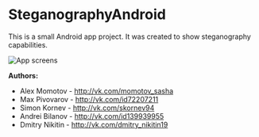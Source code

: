 # SteganographyAndroid

This is a small Android app project. It was created to show steganography capabilities.

![App screens](http://i.imgur.com/0zz2EpL.png?1 "Optional title")

<b>Authors:</b>

- Alex Momotov - http://vk.com/momotov_sasha
- Max Pivovarov - http://vk.com/id72207211
- Simon Kornev - http://vk.com/skornev94
- Andrei Bilanov - http://vk.com/id139939955
- Dmitry Nikitin - http://vk.com/dmitry_nikitin19
